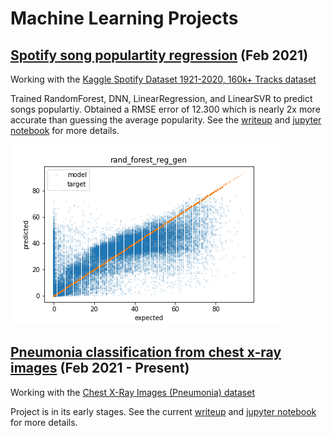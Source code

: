 # Machine Learning Projects

## [Spotify song populartity regression](spotify_dataset) (Feb 2021)
Working with the [Kaggle Spotify Dataset 1921-2020, 160k+ Tracks dataset](https://www.kaggle.com/yamaerenay/spotify-dataset-19212020-160k-tracks)

Trained RandomForest, DNN, LinearRegression, and LinearSVR to predict songs populartiy. Obtained a RMSE error of 12.300 which is nearly 2x more accurate than guessing the average popularity.
See the [writeup](spotify_dataset/README.md) and [jupyter notebook](spotify_dataset/Data-exploration-and-regression.ipynb) for more details.

![alt text](spotify_dataset/rand_forest_reg_gen.png)

## [Pneumonia classification from chest x-ray images](pneumonia_xray_image) (Feb 2021 - Present)
Working with the [Chest X-Ray Images (Pneumonia) dataset](https://www.kaggle.com/paultimothymooney/chest-xray-pneumonia)

Project is in its early stages. See the current [writeup](pneumonia_xray_image/README.md) and [jupyter notebook](pneumonia_xray_image/pneumonia_data_exp_and_model_training.ipynb) for more details.
